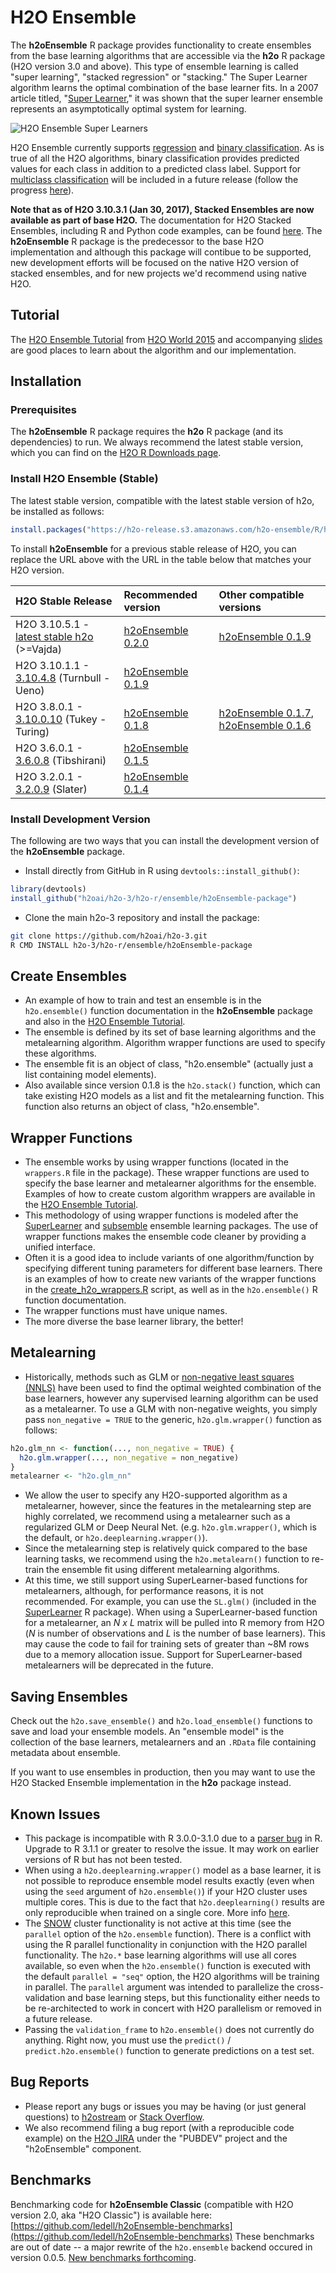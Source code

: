# H2O Ensemble

The **h2oEnsemble** R package provides functionality to create ensembles from the base learning algorithms that are accessible via the **h2o** R package (H2O version 3.0 and above).  This type of ensemble learning is called "super learning", "stacked regression" or "stacking."  The Super Learner algorithm learns the optimal combination of the base learner fits. In a 2007 article titled, "[Super Learner](http://dx.doi.org/10.2202/1544-6115.1309)," it was shown that the super learner ensemble represents an asymptotically optimal system for learning.

![H2O Ensemble Super Learners](h2oEnsemble.png "H2O Ensemble Super Learners")

H2O Ensemble currently supports [regression](https://en.wikipedia.org/wiki/Regression_analysis) and [binary classification](https://en.wikipedia.org/wiki/Binary_classification).  As is true of all the H2O algorithms, binary classification provides predicted values for each class in addition to a predicted class label.  Support for [multiclass classification](https://en.wikipedia.org/wiki/Multiclass_classification) will be included in a future release (follow the progress [here](https://0xdata.atlassian.net/browse/PUBDEV-2355)).

**Note that as of H2O 3.10.3.1 (Jan 30, 2017), Stacked Ensembles are now available as part of base H2O.** The documentation for H2O Stacked Ensembles, including R and Python code examples, can be found [here](http://docs.h2o.ai/h2o/latest-stable/h2o-docs/data-science/stacked-ensembles.html). The **h2oEnsemble** R package is the predecessor to the base H2O implementation and although this package will contibue to be supported, new development efforts will be focused on the native H2O version of stacked ensembles, and for new projects we'd recommend using native H2O.



## Tutorial

The [H2O Ensemble Tutorial](https://github.com/h2oai/h2o-tutorials/blob/master/tutorials/ensembles-stacking/README.md) from [H2O World 2015](http://h2oworld.h2o.ai/) and accompanying [slides](https://github.com/h2oai/h2o-world-2015-training/blob/master/tutorials/ensembles-stacking/H2O_World_2015_Ensembles.pdf) are good places to learn about the algorithm and our implementation.


## Installation

### Prerequisites

The **h2oEnsemble** R package requires the **h2o** R package (and its dependencies) to run.  We always recommend the latest stable version, which you can find on the [H2O R Downloads page](http://www.h2o.ai/download/h2o/r).


### Install H2O Ensemble (Stable)
The latest stable version, compatible with the latest stable version of h2o, be installed as follows:

```r
install.packages("https://h2o-release.s3.amazonaws.com/h2o-ensemble/R/h2oEnsemble_0.2.0.tar.gz", repos = NULL)
``` 

To install **h2oEnsemble** for a previous stable release of H2O, you can replace the URL above with the URL in the table below that matches your H2O version.

|H2O Stable Release| Recommended version| Other compatible versions |
|:---------|:----------|:----------|
|H2O 3.10.5.1 - [latest stable h2o](https://www.h2o.ai/download/) (>=Vajda)|[h2oEnsemble 0.2.0](https://h2o-release.s3.amazonaws.com/h2o-ensemble/R/h2oEnsemble_0.2.0.tar.gz)| [h2oEnsemble 0.1.9](https://h2o-release.s3.amazonaws.com/h2o-ensemble/R/h2oEnsemble_0.1.9.tar.gz)|
|H2O 3.10.1.1 - [3.10.4.8](http://h2o-release.s3.amazonaws.com/h2o/rel-ueno/8/index.html) (Turnbull - Ueno)|[h2oEnsemble 0.1.9](https://h2o-release.s3.amazonaws.com/h2o-ensemble/R/h2oEnsemble_0.1.9.tar.gz)| |
|H2O 3.8.0.1 - [3.10.0.10](http://h2o-release.s3.amazonaws.com/h2o/rel-turing/10/index.html) (Tukey - Turing)|[h2oEnsemble 0.1.8](https://h2o-release.s3.amazonaws.com/h2o-ensemble/R/h2oEnsemble_0.1.8.tar.gz)| [h2oEnsemble 0.1.7](https://h2o-release.s3.amazonaws.com/h2o-ensemble/R/h2oEnsemble_0.1.7.tar.gz), [h2oEnsemble 0.1.6](https://h2o-release.s3.amazonaws.com/h2o-ensemble/R/h2oEnsemble_0.1.6.tar.gz)|
|H2O 3.6.0.1 - [3.6.0.8](http://h2o-release.s3.amazonaws.com/h2o/rel-tibshirani/8/index.html) (Tibshirani)|[h2oEnsemble 0.1.5](https://h2o-release.s3.amazonaws.com/h2o-ensemble/R/h2oEnsemble_0.1.5.tar.gz)||
|H2O 3.2.0.1 - [3.2.0.9](http://h2o-release.s3.amazonaws.com/h2o/rel-slater/9/index.html) (Slater)|[h2oEnsemble 0.1.4](https://h2o-release.s3.amazonaws.com/h2o-ensemble/R/h2oEnsemble_0.1.4.tar.gz)||

### Install Development Version
The following are two ways that you can install the development version of the **h2oEnsemble** package. 

- Install directly from GitHub in R using `devtools::install_github()`:

```r
library(devtools)
install_github("h2oai/h2o-3/h2o-r/ensemble/h2oEnsemble-package")
```

- Clone the main h2o-3 repository and install the package:

```bash
git clone https://github.com/h2oai/h2o-3.git
R CMD INSTALL h2o-3/h2o-r/ensemble/h2oEnsemble-package
```


## Create Ensembles

- An example of how to train and test an ensemble is in the `h2o.ensemble()` function documentation in the **h2oEnsemble** package and also in the [H2O Ensemble Tutorial](http://learn.h2o.ai/content/tutorials/ensembles-stacking/index.html).
- The ensemble is defined by its set of base learning algorithms and the metalearning algorithm.  Algorithm wrapper functions are used to specify these algorithms.
- The ensemble fit is an object of class, "h2o.ensemble" (actually just a list containing model elements).
- Also available since version 0.1.8 is the `h2o.stack()` function, which can take existing H2O models as a list and fit the metalearning function.  This function also returns an object of class, "h2o.ensemble".


## Wrapper Functions

- The ensemble works by using wrapper functions (located in the `wrappers.R` file in the package).  These wrapper functions are used to specify the base learner and metalearner algorithms for the ensemble.  Examples of how to create custom algorithm wrappers are available in the [H2O Ensemble Tutorial](http://learn.h2o.ai/content/tutorials/ensembles-stacking/index.html).
- This methodology of using wrapper functions is modeled after the [SuperLearner](http://cran.r-project.org/web/packages/SuperLearner/index.html) and [subsemble](http://cran.r-project.org/web/packages/subsemble/index.html) ensemble learning packages.  The use of wrapper functions makes the ensemble code cleaner by providing a unified interface.
- Often it is a good idea to include variants of one algorithm/function by specifying different tuning parameters for different base learners.  There is an examples of how to create new variants of the wrapper functions in the [create\_h2o\_wrappers.R](https://github.com/h2oai/h2o-3/blob/master/h2o-r/ensemble/create_h2o_wrappers.R) script, as well as in the `h2o.ensemble()` R function documentation.
- The wrapper functions must have unique names.
- The more diverse the base learner library, the better!


## Metalearning

- Historically, methods such as GLM or [non-negative least squares (NNLS)](https://en.wikipedia.org/wiki/Non-negative_least_squares) have been used to find the optimal weighted combination of the base learners, however any supervised learning algorithm can be used as a metalearner.  To use a GLM with non-negative weights, you simply pass `non_negative = TRUE` to the generic, `h2o.glm.wrapper()` function as follows:

```r
h2o.glm_nn <- function(..., non_negative = TRUE) {
  h2o.glm.wrapper(..., non_negative = non_negative)
}
metalearner <- "h2o.glm_nn"
```
- We allow the user to specify any H2O-supported algorithm as a metalearner, however, since the features in the metalearning step are highly correlated, we recommend using a metalearner such as a regularized GLM or Deep Neural Net.  (e.g. `h2o.glm.wrapper()`, which is the default, or `h2o.deeplearning.wrapper()`).
- Since the metalearning step is relatively quick compared to the base learning tasks, we recommend using the `h2o.metalearn()` function to re-train the ensemble fit using different metalearning algorithms.
- At this time, we still support using SuperLearner-based functions for metalearners, although, for performance reasons, it is not recommended.  For example, you can use the `SL.glm()` (included in the [SuperLearner](http://cran.r-project.org/web/packages/SuperLearner/index.html) R package).  When using a SuperLearner-based function for a metalearner, an *N x L* matrix will be pulled into R memory from H2O (*N* is number of observations and *L* is the number of base learners).  This may cause the code to fail for training sets of greater than ~8M rows due to a memory allocation issue.  Support for SuperLearner-based metalearners will be deprecated in the future.


## Saving Ensembles

Check out the `h2o.save_ensemble()` and `h2o.load_ensemble()` functions to save and load your ensemble models.  An "ensemble model" is the collection of the base learners, metalearners and an `.RData` file containing metadata about ensemble.

If you want to use ensembles in production, then you may want to use the H2O Stacked Ensemble implementation in the **h2o** package instead.


## Known Issues

- This package is incompatible with R 3.0.0-3.1.0 due to a [parser bug](https://bugs.r-project.org/bugzilla3/show_bug.cgi?id=15753) in R.  Upgrade to R 3.1.1 or greater to resolve the issue.  It may work on earlier versions of R but has not been tested.
- When using a `h2o.deeplearning.wrapper()` model as a base learner, it is not possible to reproduce ensemble model results exactly (even when using the `seed` argument of `h2o.ensemble()`) if your H2O cluster uses multiple cores.  This is due to the fact that `h2o.deeplearning()` results are only reproducible when trained on a single core.  More info [here](https://0xdata.atlassian.net/projects/TN/issues/TN-3).
- The [SNOW](https://cran.r-project.org/web/packages/snow/) cluster functionality is not active at this time (see the `parallel` option of the `h2o.ensemble` function).  There is a conflict with using the R parallel functionality in conjunction with the H2O parallel functionality.  The `h2o.*` base learning algorithms will use all cores available, so even when the `h2o.ensemble()` function is executed with the default `parallel = "seq"` option, the H2O algorithms will be training in parallel.  The `parallel` argument was intended to parallelize the cross-validation and base learning steps, but this functionality either needs to be re-architected to work in concert with H2O parallelism or removed in a future release.
- Passing the `validation_frame` to `h2o.ensemble()` does not currently do anything.  Right now, you must use the `predict()` / `predict.h2o.ensemble()` function to generate predictions on a test set.


## Bug Reports

- Please report any bugs or issues you may be having (or just general questions) to [h2ostream](https://groups.google.com/forum/#!forum/h2ostream) or [Stack Overflow](https://stackoverflow.com/questions/tagged/h2o).
- We also recommend filing a bug report (with a reproducible code example) on the [H2O JIRA](http://jira.h2o.ai/) under the "PUBDEV" project and the "h2oEnsemble" component.

## Benchmarks

Benchmarking code for **h2oEnsemble Classic** (compatible with H2O version 2.0, aka "H2O Classic") is available here: [https://github.com/ledell/h2oEnsemble-benchmarks](https://github.com/ledell/h2oEnsemble-benchmarks)  These benchmarks are out of date -- a major rewrite of the `h2o.ensemble` backend occured in version 0.0.5.  [New benchmarks forthcoming](https://github.com/ledell/h2oEnsemble-benchmarks/tree/v0.1.8). 

